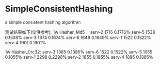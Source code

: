 # SimpleConsistentHashing
a simple consistent hashing algorithm

测试结果如下(仅供参考):
1w Hasher_Md5：
serv-2  1716    0.1716%
serv-5  1538    0.1538%
serv-3  1674    0.1674%
serv-6  1649    0.1649%
serv-1  1522    0.1522%
serv-4  1901    0.1901%

1w Hasher_Crc32:
serv-3  1385    0.1385%
serv-6  1522    0.1522%
serv-5  1055    0.1055%
serv-1  2298    0.2298%
serv-2  1855    0.1855%
serv-4  1885    0.1885%
